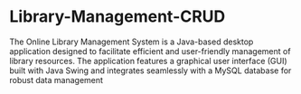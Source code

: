 # Library-Management-CRUD
The Online Library Management System is a Java-based desktop application designed to facilitate efficient and user-friendly management of library resources. The application features a graphical user interface (GUI) built with Java Swing and integrates seamlessly with a MySQL database for robust data management

